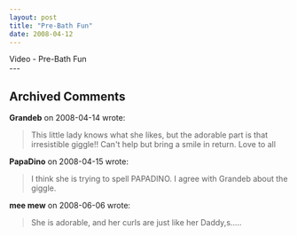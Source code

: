 ```yaml
---
layout: post
title: "Pre-Bath Fun"
date: 2008-04-12
---
```


<div id="preBathFun">Video - Pre-Bath Fun</div>
<script type="text/javascript"> var so = new SWFObject("http://i170.photobucket.com/player.swf?file=http://vid170.photobucket.com/albums/u252/mjpalad/P1020547.flv", "preBathFun", "430", "389", "8", "#EDEBDA"); so.write("preBathFun"); </script>
---

## Archived Comments

**Grandeb** on 2008-04-14 wrote:

> This little lady knows what she likes, but the adorable part is that irresistible giggle!!  Can't help but bring a smile in return.  Love to all

**PapaDino** on 2008-04-15 wrote:

> I think she is trying to spell PAPADINO. I agree with Grandeb about the giggle.

**mee mew** on 2008-06-06 wrote:

> She is adorable, and her curls are just like her Daddy,s.....


